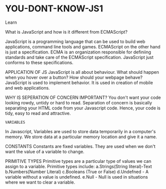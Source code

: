 # YOU-DONT-KNOW-JS1
Learn

 What is JavaScript and how is it different from ECMAScript?
 
JavaScript is a programming language that can be used to build web applications, command line tools and games.
ECMAScript on the other hand is just a specification. ECMA is an organization responsible for definiing standards and take care of the ECMAScript specification.
JavaScript just conforms to these specifications.

APPLICATION OF JS
    JavaScript is all about behaviour. What should happen when you hover over a button? How should your webpage behave?
  JavaScript is used to implement behavior. It is used in creation of mobile and web applications.
  
  WHY IS SEPERATION OF CONCERN IMPORTANT?
    You don't want your code looking rowdy, untidy or hard to read. Separation of concern is basically separating your HTML code from your Javascript code. Hence, your code is tidy, easy to read and attractive.
    
    VARIABLES
   In Javascript, Variables are used to store data temporarily in a computer's memory.
  We store data at a particular memory location and give it a name.
  
  CONSTANTS
 Constants are fixed variables. They are used when we don't want the value of a variable to change.
 
 PRIMITIVE TYPES
Primitive types are a particular type of values we can assign to a variable. Primitive types include:
a.Strings(String literal)-Text
b.Numbers(Number Literal)
c.Booleans (True or False)
d.Undefned - A variable without a value is undefined.
e.Null - Null is used in situations where we want to clear a variable.


